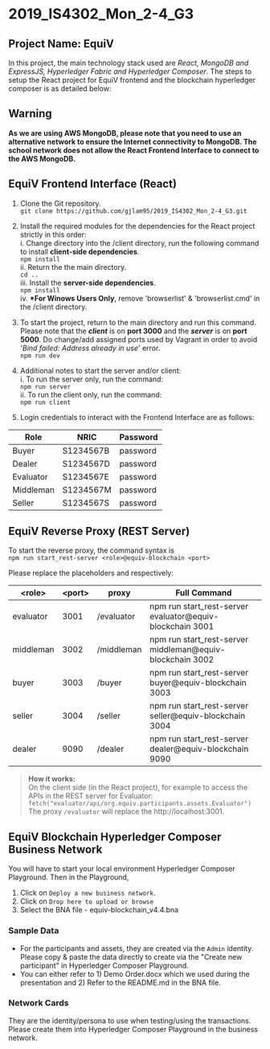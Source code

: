 # 2019_IS4302_Mon_2-4_G3
## Project Name: EquiV
In this project, the main technology stack used are _React, MongoDB and ExpressJS, Hyperledger Fabric and Hyperledger Composer_. The steps to setup the React project for EquiV frontend and the blockchain hyperledger composer is as detailed below:

## Warning
__As we are using AWS MongoDB, please note that you need to use an alternative network to ensure the Internet connectivity to MongoDB. The school network does not allow the React Frontend Interface to connect to the AWS MongoDB.__  

## EquiV Frontend Interface (React)
1. Clone the Git repository.  
  ```git clone https://github.com/gjlam95/2019_IS4302_Mon_2-4_G3.git```  
  
2. Install the required modules for the dependencies for the React project strictly in this order:  
  i. Change directory into the /client directory, run the following command to install __client-side dependencies__.    
  ```npm install```  
  ii. Return the the main directory.  
  ```cd ..```   
  iii. Install the __server-side dependencies__.    
  ```npm install```  
  iv. __\*For Winows Users Only__, remove 'browserlist' & 'browserlist.cmd' in the /client directory.  
3. To start the project, return to the main directory and run this command. Please note that the *__client__* is on __port 3000__ and the *__server__* is on __port 5000__. Do change/add assigned ports used by Vagrant in order to avoid '*Bind failed: Address already in use*' error.  
  ```npm run dev```
4. Additional notes to start the server and/or client:  
  i. To run the server only, run the command:  
  ```npm run server```  
  ii. To run the client only, run the command:  
  ```npm run client```  
5. Login credentials to interact with the Frontend Interface are as follows:  

  | Role      | NRIC      | Password |  
  |-----------|-----------|----------|  
  | Buyer     | S1234567B | password |  
  | Dealer    | S1234567D | password |  
  | Evaluator | S1234567E | password |  
  | Middleman | S1234567M | password |  
  | Seller    | S1234567S | password |  
    
## EquiV  Reverse Proxy (REST Server)
To start the reverse proxy, the command syntax is  
```npm run start_rest-server <role>@equiv-blockchain <port>```  

Please replace the placeholders <role> and <port> respectively:  
  
  | \<role\>    | \<port\>    | proxy        | Full Command |  
  |-------------|-------------|--------------|--------------| 
  | evaluator | 3001 | /evaluator | npm run start_rest-server evaluator@equiv-blockchain 3001 |  
  | middleman | 3002 | /middleman | npm run start_rest-server middleman@equiv-blockchain 3002 |
  | buyer     | 3003 | /buyer | npm run start_rest-server buyer@equiv-blockchain 3003     |  
  | seller    | 3004 | /seller | npm run start_rest-server seller@equiv-blockchain 3004    |   
  | dealer    | 9090 | /dealer | npm run start_rest-server dealer@equiv-blockchain 9090    |
 
> __How it works:__   
On the client side (in the React project), for example to access the APIs in the REST server for Evaluator:   
`fetch("evaluator/api/org.equiv.participants.assets.Evaluator")`  
The proxy `/evaluator` will replace the http://localhost:3001.

## EquiV Blockchain Hyperledger Composer Business Network
You will have to start your local environment Hyperledger Composer Playground. Then in the Playground, 
1. Click on `Deploy a new business network`.
2. Click on `Drop here to upload or browse`
3. Select the BNA file - equiv-blockchain_v4.4.bna 

### Sample Data
* For the participants and assets, they are created via the `Admin` identity. Please copy & paste the data directly to create via the "Create new participant" in Hyperledger Composer Playground.  
* You can either refer to 1) Demo Order.docx which we used during the presentation and 2) Refer to the README.md in the BNA file.  

### Network Cards
They are the identity/persona to use when testing/using the transactions. Please create them into Hyperledger Composer Playground in the business network.


